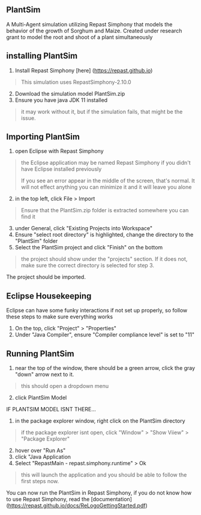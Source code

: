 ## PlantSim
A Multi-Agent simulation utilizing Repast Simphony that models the behavior of the growth of Sorghum and Maize. Created under research grant to model the root and shoot of a plant simultaneously

## installing PlantSim
 1. Install Repast Simphony [here] (https://repast.github.io)
   > This simulation uses RepastSimphony-2.10.0
 2. Download the simulation model PlantSim.zip
 3. Ensure you have java JDK 11 installed
 > it may work without it, but if the simulation fails, that might be the issue.

## Importing PlantSim
1. open Eclipse with Repast Simphony
>the Eclipse application may be named Repast Simphony if you didn't have Eclipse installed previously
>
>If you see an error appear in the middle of the screen, that's normal. It will not effect anything you can minimize it and it will leave you alone
 2. in the top left, click File > Import
>Ensure that the PlantSim.zip folder is extracted somewhere you can find it
 3. under General, click "Existing Projects into Workspace"
 4. Ensure "select root directory" is highlighted, change the directory to the "PlantSim" folder
 5. Select the PlantSim project and click "Finish" on the bottom
  > the project should show under the "projects" section. If it does not, make sure the correct directory is selected for step 3.

The project should be imported.

## Eclipse Housekeeping
 Eclipse can have some funky interactions if not set up properly, so follow these steps to make sure everything works

 1. On the top, click "Project" > "Properties"
 2. Under "Java Compiler", ensure "Compiler compliance level" is set to "11"

## Running PlantSim
1. near the top of the window, there should be a green arrow, click the gray "down" arrow next to it.
> this should open a dropdown menu
2. click PlantSim Model

IF PLANTSIM MODEL ISNT THERE...
1. in the package explorer window, right click on the PlantSim directory
  >if the package explorer isnt open, click "Window" > "Show Viiew" > "Package Explorer"
2. hover over "Run As"
3. click "Java Application
4. Select "RepastMain - repast.simphony.runtime" > Ok

>this will launch the application and you should be able to follow the first steps now.

You can now run the PlantSim in Repast Simphony, if you do not know how to use Repast Simphony, read the [documentation] (https://repast.github.io/docs/ReLogoGettingStarted.pdf)
